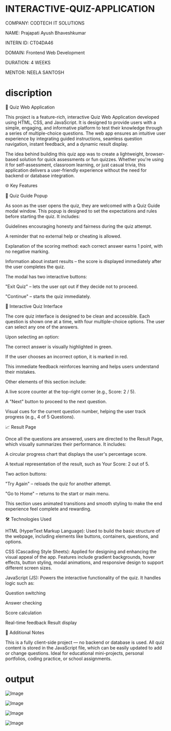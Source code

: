 # INTERACTIVE-QUIZ-APPLICATION

COMPANY: CODTECH IT SOLUTIONS

NAME: Prajapati Ayush Bhaveshkumar

INTERN ID: CT04DA46

DOMAIN:  Frontend Web Development

DURATION: 4 WEEKS

MENTOR: NEELA SANTOSH


# discription

🎯 Quiz Web Application

This project is a feature-rich, interactive Quiz Web Application developed using HTML, CSS, and JavaScript. It is designed to provide users with a simple, engaging, and informative platform to test their knowledge through a series of multiple-choice questions. The web app ensures an intuitive user experience by integrating guided instructions, seamless question navigation, instant feedback, and a dynamic result display.

The idea behind building this quiz app was to create a lightweight, browser-based solution for quick assessments or fun quizzes. Whether you're using it for self-assessment, classroom learning, or just casual trivia, this application delivers a user-friendly experience without the need for backend or database integration.

🌐 Key Features

📘 Quiz Guide Popup

As soon as the user opens the quiz, they are welcomed with a Quiz Guide modal window. This popup is designed to set the expectations and rules before starting the quiz. It includes:

Guidelines encouraging honesty and fairness during the quiz attempt.

A reminder that no external help or cheating is allowed.

Explanation of the scoring method: each correct answer earns 1 point, with no negative marking.

Information about instant results – the score is displayed immediately after the user completes the quiz.

The modal has two interactive buttons:

"Exit Quiz" – lets the user opt out if they decide not to proceed.

"Continue" – starts the quiz immediately.

🧠 Interactive Quiz Interface

The core quiz interface is designed to be clean and accessible. Each question is shown one at a time, with four multiple-choice options. The user can select any one of the answers.

Upon selecting an option:

The correct answer is visually highlighted in green.

If the user chooses an incorrect option, it is marked in red.

This immediate feedback reinforces learning and helps users understand their mistakes.

Other elements of this section include:

A live score counter at the top-right corner (e.g., Score: 2 / 5).

A "Next" button to proceed to the next question.

Visual cues for the current question number, helping the user track progress (e.g., 4 of 5 Questions).

📈 Result Page

Once all the questions are answered, users are directed to the Result Page, which visually summarizes their performance. It includes:

A circular progress chart that displays the user's percentage score.

A textual representation of the result, such as Your Score: 2 out of 5.

Two action buttons:

"Try Again" – reloads the quiz for another attempt.

"Go to Home" – returns to the start or main menu.

This section uses animated transitions and smooth styling to make the end experience feel complete and rewarding.

🛠️ Technologies Used

HTML (HyperText Markup Language): Used to build the basic structure of the webpage, including elements like buttons, containers, questions, and options.

CSS (Cascading Style Sheets): Applied for designing and enhancing the visual appeal of the app. Features include gradient backgrounds, hover effects, button styling, modal animations, and responsive design to support different screen sizes.

JavaScript (JS): Powers the interactive functionality of the quiz. It handles logic such as:

Question switching

Answer checking

Score calculation

Real-time feedback
Result display

📌 Additional Notes

This is a fully client-side project — no backend or database is used.
All quiz content is stored in the JavaScript file, which can be easily updated to add or change questions.
Ideal for educational mini-projects, personal portfolios, coding practice, or school assignments.


# output

![Image](https://github.com/user-attachments/assets/c2c97f9d-79ed-4f93-ba0f-b116630cebe6)

![Image](https://github.com/user-attachments/assets/f9587d5d-a018-4d7c-a648-c62157ea21af)

![Image](https://github.com/user-attachments/assets/54733279-65f1-4e02-a054-180a27418fc3)

![Image](https://github.com/user-attachments/assets/ff9f57fc-e1e0-44d8-9336-ae2a28d4d13d)

